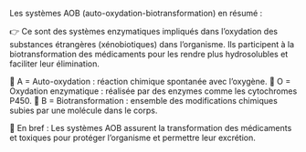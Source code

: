 Les systèmes AOB (auto-oxydation-biotransformation) en résumé :

👉 Ce sont des systèmes enzymatiques impliqués dans l’oxydation des substances étrangères (xénobiotiques) dans l’organisme.
Ils participent à la biotransformation des médicaments pour les rendre plus hydrosolubles et faciliter leur élimination.

🔹 A = Auto-oxydation : réaction chimique spontanée avec l’oxygène.
🔹 O = Oxydation enzymatique : réalisée par des enzymes comme les cytochromes P450.
🔹 B = Biotransformation : ensemble des modifications chimiques subies par une molécule dans le corps.

🧠 En bref :
Les systèmes AOB assurent la transformation des médicaments et toxiques pour protéger l’organisme et permettre leur excrétion.
